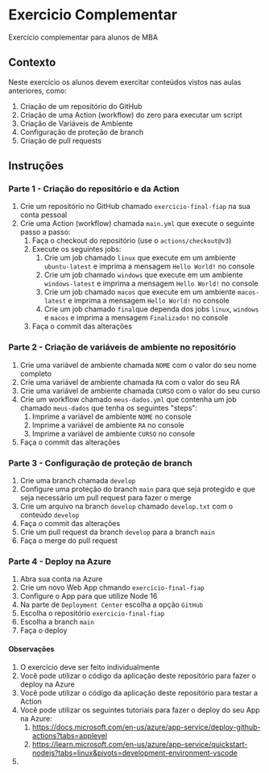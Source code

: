# Exercicio Complementar
Exercício complementar para alunos de MBA

## Contexto

Neste exercício os alunos devem exercitar conteúdos vistos nas aulas anteriores, como:
1. Criação de um repositório do GitHub
2. Criação de uma Action (workflow) do zero para executar um script
3. Criação de Variáveis de Ambiente
4. Configuração de proteção de branch
5. Criação de pull requests

## Instruções

### Parte 1 - Criação do repositório e da Action

1. Crie um repositório no GitHub chamado `exercicio-final-fiap` na sua conta pessoal
2. Crie uma Action (workflow) chamada `main.yml` que execute o seguinte passo a passo:
   1. Faça o checkout do repositório (use o `actions/checkout@v3`)
   2. Execute os seguintes jobs:
        1. Crie um job chamado `linux` que execute em um ambiente `ubuntu-latest` e imprima a mensagem `Hello World!` no console
        2. Crie um job chamado `windows` que execute em um ambiente `windows-latest` e imprima a mensagem `Hello World!` no console
        3. Crie um job chamado `macos` que execute em um ambiente `macos-latest` e imprima a mensagem `Hello World!` no console
        4. Crie um job chamado `final`que dependa dos jobs `linux`, `windows` e `macos` e imprima a mensagem `Finalizado!` no console
   3. Faça o commit das alterações
   
### Parte 2 - Criação de variáveis de ambiente no repositório

1. Crie uma variável de ambiente chamada `NOME` com o valor do seu nome completo
2. Crie uma variável de ambiente chamada `RA` com o valor do seu RA
3. Crie uma variável de ambiente chamada `CURSO` com o valor do seu curso
4. Crie um workflow chamado `meus-dados.yml` que contenha um job chamado `meus-dados` que tenha os seguintes "steps":
    1. Imprime a variável de ambiente `NOME` no console
    2. Imprime a variável de ambiente `RA` no console
    3. Imprime a variável de ambiente `CURSO` no console
5. Faça o commit das alterações

### Parte 3 - Configuração de proteção de branch

1. Crie uma branch chamada `develop`
2. Configure uma proteção do branch `main` para que seja protegido e que seja necessário um pull request para fazer o merge
3. Crie um arquivo na branch `develop` chamado `develop.txt` com o conteúdo `develop`
4. Faça o commit das alterações
5. Crie um pull request da branch `develop` para a branch `main`
6. Faça o merge do pull request

### Parte 4 - Deploy na Azure

1. Abra sua conta na Azure
2. Crie um novo Web App chmando `exercicio-final-fiap`
3. Configure o App para que utilize Node 16
4. Na parte de `Deployment Center` escolha a opção `GitHub`
5. Escolha o repositório `exercicio-final-fiap`
6. Escolha a branch `main`
7. Faça o deploy

#### Observações

1. O exercício deve ser feito individualmente
2. Você pode utilizar o código da aplicação deste repositório para fazer o deploy na Azure
3. Você pode utilizar o código da aplicação deste repositório para testar a Action
4. Você pode utilizar os seguintes tutoriais para fazer o deploy do seu App na Azure: 
   1. https://docs.microsoft.com/en-us/azure/app-service/deploy-github-actions?tabs=applevel
   2. https://learn.microsoft.com/en-us/azure/app-service/quickstart-nodejs?tabs=linux&pivots=development-environment-vscode
5. 